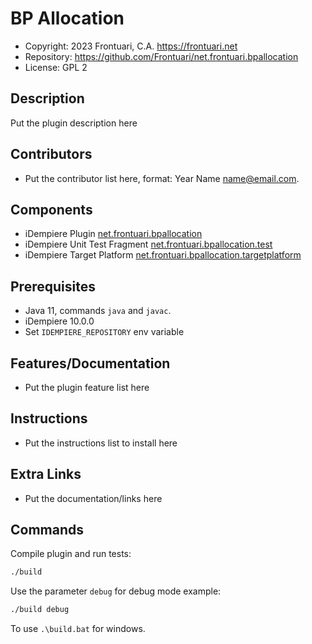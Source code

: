 # BP Allocation

- Copyright: 2023 Frontuari, C.A. <https://frontuari.net>
- Repository: https://github.com/Frontuari/net.frontuari.bpallocation
- License: GPL 2

## Description

Put the plugin description here

## Contributors

- Put the contributor list here, format: Year Name <name@email.com>.

## Components

- iDempiere Plugin [net.frontuari.bpallocation](net.frontuari.bpallocation)
- iDempiere Unit Test Fragment [net.frontuari.bpallocation.test](net.frontuari.bpallocation.test)
- iDempiere Target Platform [net.frontuari.bpallocation.targetplatform](net.frontuari.bpallocation.targetplatform)

## Prerequisites

- Java 11, commands `java` and `javac`.
- iDempiere 10.0.0
- Set `IDEMPIERE_REPOSITORY` env variable

## Features/Documentation

- Put the plugin feature list here

## Instructions

- Put the instructions list to install here

## Extra Links

- Put the documentation/links here

## Commands

Compile plugin and run tests:

```bash
./build
```

Use the parameter `debug` for debug mode example:

```bash
./build debug
```

To use `.\build.bat` for windows.
